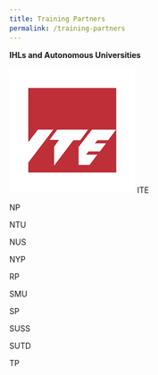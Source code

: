 ```yaml
---
title: Training Partners
permalink: /training-partners
---
```

**IHLs and Autonomous Universities**

[![ITE](/images/ite.png)](www.ite.edu.sg)
ITE

NP

NTU

NUS

NYP

RP

SMU

SP

SUSS

SUTD

TP